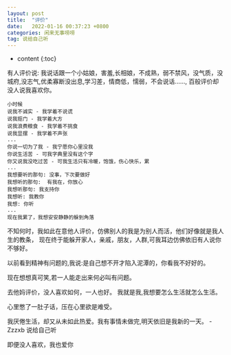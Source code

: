 ```yaml
---
layout: post
title:  "评价"
date:   2022-01-16 00:37:23 +0800
categories: 闲来无事唠唠
tag: 说给自己听
---
```


* content
{:toc}

有人评价说: 我说话跟一个小姑娘，害羞,长相娘，不成熟，弱不禁风，没气质，没城府,没志气,优柔寡断没出息,学习差，情商低，懦弱，不会说话......, 百般评价却没人说我喜欢你。

```
小时候
说我不诚实 - 我学着不说谎
说我抠门 - 我学着大方
说我浪费粮食 - 我学着不挑食
说我显摆 - 我学着不声张
...
你说一切为了我 - 我宁愿你心里没我
你说生活苦 - 可我字典里没有这个字
你又说我没吃过苦 - 可我生活只有冷暖，饱饿，伤心快乐，累
...
我想要听的那句: 没事，下次要做好
我想听的那句:  有我在，你放心
我想听那句: 我支持你
我想听: 我教你
我想: 你听
...
现在我累了，我想安安静静的躲到角落
```

不知何时，我如此在意他人评价，仿佛别人的我是为别人而活，他们好像就是我人生的教条，
现在终于能躲开家人，亲戚，朋友，人群,可我耳边仿佛依旧有人说你不够好。

以前看到精神有问题的,我说:是自己想不开才陷入泥潭的，你看我不好好的。

现在想想真可笑,若一人能走出来何必叫有问题。

去他妈评价，没人喜欢如何，一人也好。 我就是我,我想要怎么生活就怎么生活。

心里憋了一肚子话，压在心里欲是难受。

我厌倦生活，却又从未如此热爱。我有事情未做完,明天依旧是我新的一天。 - Zzzxb 说给自己听

即便没人喜欢，我也爱你